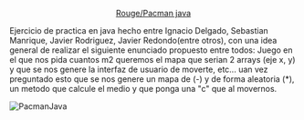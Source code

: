  <p align="center"><a href="[https://godotengine.org](https://www.youtube.com/watch?v=dQw4w9WgXcQ&pp=ygUJcmljayByb2xs)">
Rouge/Pacman java</a></p>
Ejercicio de practica en java hecho entre Ignacio Delgado, Sebastian Manrique, Javier Rodriguez, Javier Redondo(entre otros), con una idea general de realizar el siguiente enunciado propuesto entre todos:
Juego en el que nos pida cuantos m2 queremos el mapa que serian 2 arrays (eje x, y) y que se nos genere la interfaz de usuario de moverte, etc... 
uan vez preguntado esto que se nos genere un mapa de (-) y de forma aleatoria (*), un metodo que calcule el medio y que ponga una "c"
que al movernos.



![PacmanJava](https://github.com/IgnacioDrako/Demo-Rouge/assets/37903095/e0ec98ab-b4e1-464b-a4bc-3fae00255710)

